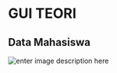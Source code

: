 # GUI TEORI

## Data Mahasiswa
![enter image description here](https://i.ibb.co/wcRzsb1/Data-Mahasiswa.png)



